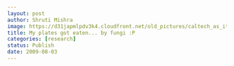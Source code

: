 ```yaml
---
layout: post
author: Shruti Mishra
image: https://d31japmlpdv3k4.cloudfront.net/old_pictures/caltech_as_it_happens/6a0105349b8251970b011571545902970c.jpg
title: My plates got eaten... by fungi :P
categories: [research]
status: Publish
date: 2009-08-03
---
```



